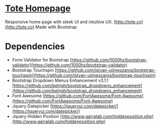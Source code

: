 # [Tote Homepage](http://tote.co)

Responsive home page with sleek UI and intuitive UX. [http://tote.co](http://tote.co) 
Made with Bootstrap

# Dependencies

- Form Validator for Bootstrap [https://github.com/1000hz/bootstrap-validator](https://github.com/1000hz/bootstrap-validator)
- Bootstrap Touchspin [https://github.com/istvan-ujjmeszaros/bootstrap-touchspin](https://github.com/istvan-ujjmeszaros/bootstrap-touchspin)
- Bootstrap Dropdown Menus Enhancement v3.1.1 [https://github.com/behigh/bootstrap_dropdowns_enhancement](https://github.com/behigh/bootstrap_dropdowns_enhancement)
- Font Awesome [https://github.com/FortAwesome/Font-Awesome](https://github.com/FortAwesome/Font-Awesome)
- Jquery Datepicker [https://jqueryui.com/datepicker/](https://jqueryui.com/datepicker/)
- Jquery Hidden Position [http://www.garralab.com/hiddenposition.php](http://www.garralab.com/hiddenposition.php)
